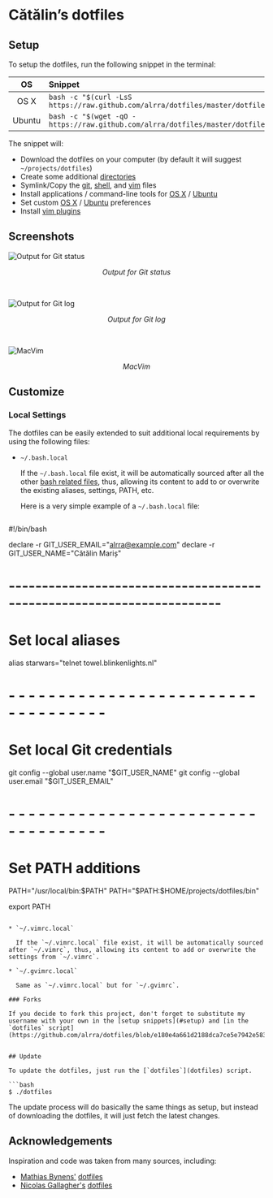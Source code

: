 # Cătălin’s dotfiles

## Setup

To setup the dotfiles, run the following snippet in the terminal:

| OS | Snippet |
|:---:|:---|
| OS X | `bash -c "$(curl -LsS https://raw.github.com/alrra/dotfiles/master/dotfiles)"` |
| Ubuntu | `bash -c "$(wget -qO - https://raw.github.com/alrra/dotfiles/master/dotfiles)"` |

The snippet will:

* Download the dotfiles on your computer (by default it will suggest
  `~/projects/dotfiles`)
* Create some additional
  [directories](https://github.com/alrra/dotfiles/blob/29bdcbc72260321013d89654283000666052be83/lib/dotfiles.sh#L29-L34)
* Symlink/Copy the
  [git](git),
  [shell](shell), and
  [vim](vim) files
* Install applications / command-line tools for
  [OS X](os/os_x/install_applications.sh) /
  [Ubuntu](os/ubuntu/install_applications.sh)
* Set custom
  [OS X](os/os_x/set_preferences.sh) /
  [Ubuntu](os/ubuntu/set_preferences.sh) preferences
* Install [vim plugins](vim/vim/plugins)


## Screenshots

<p>
  <img src="https://cloud.githubusercontent.com/assets/1223565/5976910/829e3994-a89b-11e4-9854-eadf6ceb20d9.png" alt="Output for Git status">
  <p align="center"><i>Output for Git status</i></p>
</p>

<br>
<p>
  <img src="https://cloud.githubusercontent.com/assets/1223565/5976900/628bc7a2-a89b-11e4-8c63-d8081dc345b7.png" alt="Output for Git log">
  <p align="center"><i>Output for Git log</i></p>
</p>

<br>
<p>
  <img src="https://cloud.githubusercontent.com/assets/1223565/5976899/628b4cfa-a89b-11e4-99a3-2a8970de0b13.png" alt="MacVim">
  <p align="center"><i>MacVim</i></p>
</p>

## Customize

### Local Settings

The dotfiles can be easily extended to suit additional local
requirements by using the following files:

* `~/.bash.local`

  If the `~/.bash.local` file exist, it will be automatically sourced
after all the other [bash related files](https://github.com/alrra/dotfiles/tree/30319af992bd55a7368ff0fceab97e61e78844e7/shell),
thus, allowing its content to add to or overwrite the existing aliases,
settings, PATH, etc.

  Here is a very simple example of a `~/.bash.local` file:

  ```bash

#!/bin/bash

declare -r GIT_USER_EMAIL="alrra@example.com"
declare -r GIT_USER_NAME="Cătălin Mariș"

# ----------------------------------------------------------------------

# Set local aliases

alias starwars="telnet towel.blinkenlights.nl"

# - - - - - - - - - - - - - - - - - - - - - - - - - - - - - - - - - - -

# Set local Git credentials

git config --global user.name "$GIT_USER_NAME"
git config --global user.email "$GIT_USER_EMAIL"

# - - - - - - - - - - - - - - - - - - - - - - - - - - - - - - - - - - -

# Set PATH additions

PATH="/usr/local/bin:$PATH"
PATH="$PATH:$HOME/projects/dotfiles/bin"

export PATH
```

* `~/.vimrc.local`

  If the `~/.vimrc.local` file exist, it will be automatically sourced
after `~/.vimrc`, thus, allowing its content to add or overwrite the
settings from `~/.vimrc`.

* `~/.gvimrc.local`

  Same as `~/.vimrc.local` but for `~/.gvimrc`.

### Forks

If you decide to fork this project, don't forget to substitute my
username with your own in the [setup snippets](#setup) and [in the
`dotfiles` script](https://github.com/alrra/dotfiles/blob/e180e4a661d2188dca7ce5e7942e583485f7f5fc/dotfiles#L29).


## Update

To update the dotfiles, just run the [`dotfiles`](dotfiles) script.

```bash
$ ./dotfiles
```

The update process will do basically the same things as setup,
but instead of downloading the dotfiles, it will just fetch the
latest changes.


## Acknowledgements

Inspiration and code was taken from many sources, including:

* [Mathias Bynens'](https://github.com/mathiasbynens)
  [dotfiles](https://github.com/mathiasbynens/dotfiles)
* [Nicolas Gallagher's](https://github.com/necolas)
  [dotfiles](https://github.com/necolas/dotfiles)
